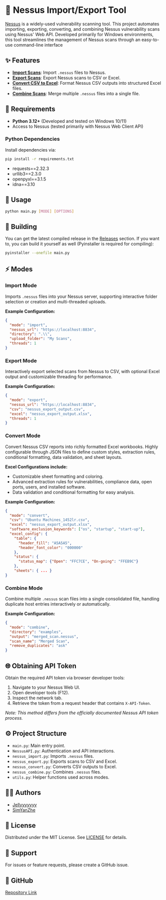 # 📡 Nessus Import/Export Tool

[Nessus](https://www.tenable.com/products/nessus) is a widely-used vulnerability scanning tool. This project automates importing, exporting, converting, and combining Nessus vulnerability scans using Nessus' Web API. Developed primarily for Windows environments, this tool streamlines the management of Nessus scans through an easy-to-use command-line interface

## ✨ Features

- **[Import Scans](#import-mode)**: Import `.nessus` files to Nessus.
- **[Export Scans](#export-mode)**: Export Nessus scans to CSV or Excel.
- **[Convert CSV to Excel](#convert-mode)**: Format Nessus CSV outputs into structured Excel files.
- **[Combine Scans](#combine-mode)**: Merge multiple `.nessus` files into a single file.

## 📝 Requirements

- **Python 3.12+** (Developed and tested on Windows 10/11)
- Access to Nessus (tested primarily with Nessus Web Client API)

### Python Dependencies

Install dependencies via:

```bash
pip install -r requirements.txt
```

- requests==2.32.3
- urllib3==2.3.0
- openpyxl==3.1.5
- idna==3.10

## 🔎 Usage

```bash
python main.py [MODE] [OPTIONS]
```

## 🚜 Building

You can get the latest compiled release in the [Releases](https://github.com/Jellyyyyyyy/NIET/releases) section. If you want to, you can build it yourself as well (Pyinstaller is required for compiling):

```bash
pyinstaller --onefile main.py
```

## ⚡ Modes

### Import Mode

Imports `.nessus` files into your Nessus server, supporting interactive folder selection or creation and multi-threaded uploads.

**Example Configuration:**

```json
{
  "mode": "import",
  "nessus_url": "https://localhost:8834",
  "directory": ".\\",
  "upload_folder": "My Scans",
  "threads": 1
}
```

### Export Mode

Interactively export selected scans from Nessus to CSV, with optional Excel output and customizable threading for performance.

**Example Configuration:**

```json
{
  "mode": "export",
  "nessus_url": "https://localhost:8834",
  "csv": "nessus_export_output.csv",
  "excel": "nessus_export_output.xlsx",
  "threads": 1
}
```

### Convert Mode

Convert Nessus CSV reports into richly formatted Excel workbooks. Highly configurable through JSON files to define custom styles, extraction rules, conditional formatting, data validation, and sheet layouts.

**Excel Configurations include:**

- Customizable sheet formatting and coloring.
- Advanced extraction rules for vulnerabilities, compliance data, open ports, users, and installed software.
- Data validation and conditional formatting for easy analysis.

**Example Configuration:**

```json
{
  "mode": "convert",
  "csv": "Ubuntu Machines_1452lr.csv",
  "excel": "nessus_export_output.xlsx",
  "software_exclusion_keywords": ["os", "startup", "start-up"],
  "excel_config": {
    "table": {
      "header_fill": "A5A5A5",
      "header_font_color": "000000"
    },
    "status": {
      "status_map": {"Open": "FFC7CE", "On-going": "FFEB9C"}
    },
    "sheets": { ... }
}
```

### Combine Mode

Combine multiple `.nessus` scan files into a single consolidated file, handling duplicate host entries interactively or automatically.

**Example Configuration:**

```json
{
  "mode": "combine",
  "directory": "examples",
  "output": "merged_scan.nessus",
  "scan_name": "Merged Scan",
  "remove_duplicates": "ask"
}
```

## 🌐 Obtaining API Token

Obtain the required API token via browser developer tools:

1. Navigate to your Nessus Web UI.
2. Open developer tools (F12).
3. Inspect the network tab.
4. Retrieve the token from a request header that contains `X-API-Token`.

*Note: This method differs from the officially documented Nessus API token process.*

## ⚙️ Project Structure

- `main.py`: Main entry point.
- `NessusAPI.py`: Authentication and API interactions.
- `nessus_import.py`: Imports `.nessus` files.
- `nessus_export.py`: Exports scans to CSV and Excel.
- `nessus_convert.py`: Converts CSV outputs to Excel.
- `nessus_combine.py`: Combines `.nessus` files.
- `utils.py`: Helper functions used across modes.

## 🧑‍💻 Authors

- [Jellyyyyyyy](https://github.com/Jellyyyyyyy)
- [SimYanZhe](https://github.com/SimYanZhe)

## 📃 License

Distributed under the MIT License. See [LICENSE](https://github.com/Jellyyyyyyy/NIET/blob/main/LICENSE) for details.

## 🛟 Support

For issues or feature requests, please create a GitHub issue.

## 💎 GitHub

[Repository Link](https://github.com/Jellyyyyyyy/NIET)
